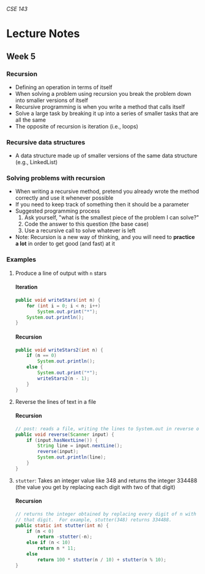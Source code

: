 _CSE 143_
# Lecture Notes
## Week 5

### Recursion
* Defining an operation in terms of itself
* When solving a problem using recursion you break the problem down into smaller versions of itself
* Recursive programming is when you write a method that calls itself
* Solve a large task by breaking it up into a series of smaller tasks that are all the same
* The opposite of recursion is iteration (i.e., loops)

### Recursive data structures
* A data structure made up of smaller versions of the same data structure (e.g., LinkedList)

### Solving problems with recursion
* When writing a recursive method, pretend you already wrote the method correctly and use it whenever possible
* If you need to keep track of something then it should be a parameter
* Suggested programming process
	1. Ask yourself, "what is the smallest piece of the problem I can solve?"
	2. Code the answer to this question (the base case)
	3. Use a recursive call to solve whatever is left
* Note: Recursion is a new way of thinking, and you will need to __practice a lot__ in order to get good (and fast) at it


### Examples
1. Produce a line of output with `n` stars

	#### Iteration

	```java
	public void writeStars(int n) {
		for (int i = 0; i < n; i++)
			System.out.print("*");
		System.out.println();
	}
	```

	#### Recursion

	```java
	public void writeStars2(int n) {
		if (n == 0)
			System.out.println();
		else {
			System.out.print("*");
			writeStars2(n - 1);
		}
	}
	```

1. Reverse the lines of text in a file

	#### Recursion

	```java
	// post: reads a file, writing the lines to System.out in reverse order
	public void reverse(Scanner input) {
		if (input.hasNextLine()) {
			String line = input.nextLine();
			reverse(input);
			System.out.println(line);
		}
	}
	```

1. `stutter`:  Takes an integer value like 348 and returns the integer 334488 (the value you get by replacing each digit with two of that digit)

	#### Recursion

	```java
	// returns the integer obtained by replacing every digit of n with two of
	// that digit.  For example, stutter(348) returns 334488.
	public static int stutter(int n) {
		if (n < 0)
			return -stutter(-n);
		else if (n < 10)
			return n * 11;
		else
			return 100 * stutter(n / 10) + stutter(n % 10);
	}
	```
